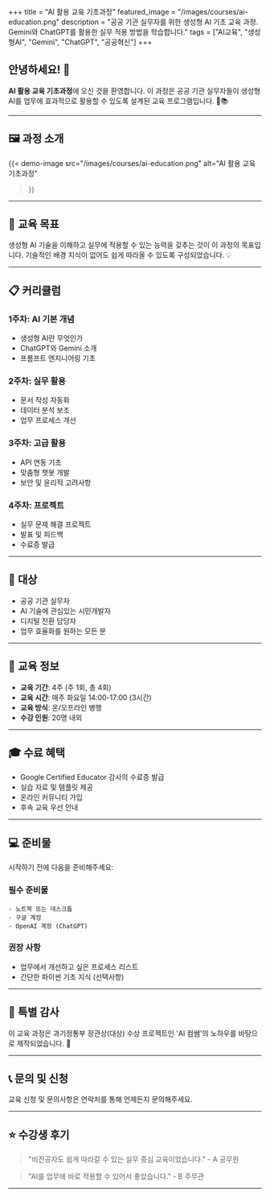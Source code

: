+++
title = "AI 활용 교육 기초과정"
featured_image = "/images/courses/ai-education.png"
description = "공공 기관 실무자를 위한 생성형 AI 기초 교육 과정. Gemini와 ChatGPT를 활용한 실무 적용 방법을 학습합니다."
tags = ["AI교육", "생성형AI", "Gemini", "ChatGPT", "공공혁신"]
+++

## 안녕하세요! 👋

**AI 활용 교육 기초과정**에 오신 것을 환영합니다. 이 과정은 공공 기관 실무자들이 생성형 AI를 업무에 효과적으로 활용할 수 있도록 설계된 교육 프로그램입니다. 🤖📚

---

## 🖼️ 과정 소개

{{< demo-image
  src="/images/courses/ai-education.png"
  alt="AI 활용 교육 기초과정"
>}}

---

## 🎯 교육 목표

생성형 AI 기술을 이해하고 실무에 적용할 수 있는 능력을 갖추는 것이 이 과정의 목표입니다. 기술적인 배경 지식이 없어도 쉽게 따라올 수 있도록 구성되었습니다. 💡

---

## 📋 커리큘럼

### 1주차: AI 기본 개념
- 생성형 AI란 무엇인가
- ChatGPT와 Gemini 소개
- 프롬프트 엔지니어링 기초

### 2주차: 실무 활용
- 문서 작성 자동화
- 데이터 분석 보조
- 업무 프로세스 개선

### 3주차: 고급 활용
- API 연동 기초
- 맞춤형 챗봇 개발
- 보안 및 윤리적 고려사항

### 4주차: 프로젝트
- 실무 문제 해결 프로젝트
- 발표 및 피드백
- 수료증 발급

---

## 👥 대상

- 공공 기관 실무자
- AI 기술에 관심있는 시민개발자
- 디지털 전환 담당자
- 업무 효율화를 원하는 모든 분

---

## 📅 교육 정보

- **교육 기간**: 4주 (주 1회, 총 4회)
- **교육 시간**: 매주 화요일 14:00-17:00 (3시간)
- **교육 방식**: 온/오프라인 병행
- **수강 인원**: 20명 내외

---

## 🎓 수료 혜택

- Google Certified Educator 강사의 수료증 발급
- 실습 자료 및 템플릿 제공
- 온라인 커뮤니티 가입
- 후속 교육 우선 안내

---

## 💻 준비물

시작하기 전에 다음을 준비해주세요:

### 필수 준비물
```
- 노트북 또는 데스크톱
- 구글 계정
- OpenAI 계정 (ChatGPT)
```

### 권장 사항
- 업무에서 개선하고 싶은 프로세스 리스트
- 간단한 파이썬 기초 지식 (선택사항)

---

## 🙏 특별 감사

이 교육 과정은 과기정통부 장관상(대상) 수상 프로젝트인 'AI 컴쌤'의 노하우를 바탕으로 제작되었습니다. 💙

---

## 📞 문의 및 신청

교육 신청 및 문의사항은 연락처를 통해 언제든지 문의해주세요.

---

## ⭐ 수강생 후기

> "비전공자도 쉽게 따라갈 수 있는 실무 중심 교육이었습니다." - A 공무원

> "AI를 업무에 바로 적용할 수 있어서 좋았습니다." - B 주무관

---
